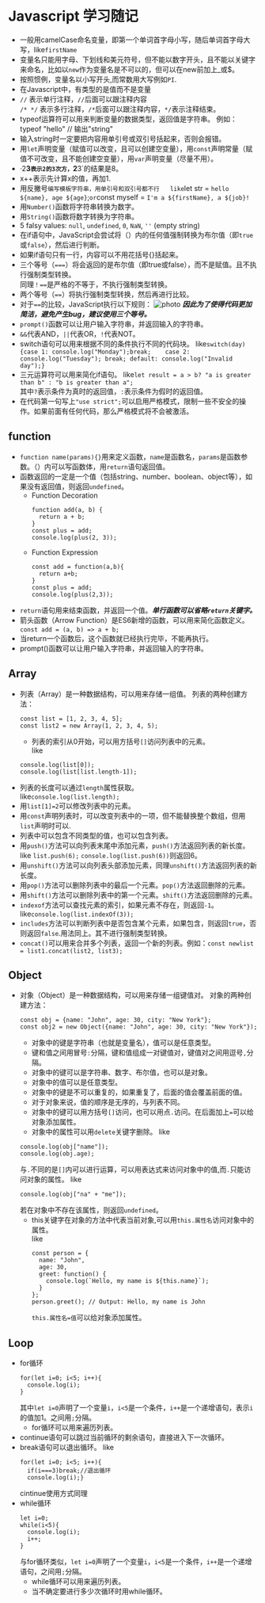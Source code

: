 # Javascript 学习随记
* 一般用camelCase命名变量，即第一个单词首字母小写，随后单词首字母大写，like`firstName`
* 变量名只能用字母、下划线和美元符号，但不能以数字开头，且不能以关键字来命名，比如以`new`作为变量名是不可以的，但可以在new前加上_或$。
* 按照惯例，变量名以小写开头,而常数用大写例如`PI`.
* 在Javascript中，有类型的是值而不是变量
* `//` 表示单行注释，`//`后面可以跟注释内容  
  `/* */` 表示多行注释，`/*`后面可以跟注释内容，`*/`表示注释结束。
* typeof运算符可以用来判断变量的数据类型，返回值是字符串。
  例如：typeof "hello" // 输出"string"
* 输入string时一定要把内容用单引号或双引号括起来，否则会报错。
* 用`let`声明变量（赋值可以改变，且可以创建空变量），用`const`声明常量（赋值不可改变，且不能创建空变量），用`var`声明变量（尽量不用）。
* ·2**3`表示2的3次方，`2**3`的结果是8。
* x++表示先计算x的值，再加1.
* 用反撇号`编写模板字符串，用单引号和双引号都不行  
  like`let str = `hello ${name}, age ${age}`;`or`const myself = `I'm a ${firstName}, a ${job}!`
* 用`Number()`函数将字符串转换为数字。
* 用`String()`函数将数字转换为字符串。
* 5 falsy values: `null`, `undefined`, `0`, `NaN`, `''` (empty string)
* 在if语句中，JavaScript会尝试将（）内的任何值强制转换为布尔值（即`true`或`false`），然后进行判断。
* 如果if语句只有一行，内容可以不用花括号{}括起来。
* 三个等号（`===`）将会返回的是布尔值（即true或false），而不是赋值。且不执行强制类型转换。  
同理`！==`是严格的不等于，不执行强制类型转换。
* 两个等号（`==`）将执行强制类型转换，然后再进行比较。 
* 对于`==`的比较，JavaScript执行以下规则：
  ![photo](https://i.sstatic.net/7OVKq.png) 
***因此为了使得代码更加简洁，避免产生bug，建议使用三个等号。***
* `prompt()`函数可以让用户输入字符串，并返回输入的字符串。
* `&&`代表AND，`||`代表OR，`!`代表NOT。
* switch语句可以用来根据不同的条件执行不同的代码块。
  like`switch(day){case 1: console.log("Monday");break;   
  case 2: console.log("Tuesday"); break; default: console.log("Invalid day");}`
* 三元运算符可以用来简化if语句。
  like`let result = a > b? "a is greater than b" : "b is greater than a";`  
  其中`?`表示条件为真时的返回值，`:`表示条件为假时的返回值。
* 在代码第一句写上`"use strict";`可以启用严格模式，限制一些不安全的操作。如果前面有任何代码，那么严格模式将不会被激活。
## function
* `function name(params){}`用来定义函数，`name`是函数名，`params`是函数参数。（）内可以写函数体，用`return`语句返回值。
* 函数返回的一定是一个值（包括string、number、boolean、object等），如果没有返回值，则返回`undefined`。
  * Function Decoration
    ```
    function add(a, b) {
      return a + b;
    }
    const plus = add;
    console.log(plus(2, 3));
    ```
  * Function Expression
      ```
      const add = function(a,b){
        return a+b;
      }
      const plus = add;
      console.log(plus(2,3));
      ```
* `return`语句用来结束函数，并返回一个值。***单行函数可以省略`return`关键字。***
* 箭头函数（Arrow Function）是ES6新增的函数，可以用来简化函数定义。
  `const add = (a, b) => a + b;`
* 当return一个函数后，这个函数就已经执行完毕，不能再执行。
* prompt()函数可以让用户输入字符串，并返回输入的字符串。
## Array
* 列表（Array）是一种数据结构，可以用来存储一组值。
  列表的两种创建方法：
  ```
  const list = [1, 2, 3, 4, 5];
  const list2 = new Array(1, 2, 3, 4, 5);
  ```
  * 列表的索引从0开始，可以用方括号`[]`访问列表中的元素。  
  like
  ```
  console.log(list[0]);
  console.log(list[list.length-1]);
  ```
* 列表的长度可以通过`length`属性获取。  
  like`console.log(list.length);`
* 用`list[1]=2`可以修改列表中的元素。
* 用`const`声明列表时，可以改变列表中的一项，但不能替换整个数组，但用`list`声明时可以.
* 列表中可以包含不同类型的值，也可以包含列表。
* 用`push()`方法可以向列表末尾中添加元素，`push()`方法返回列表的新长度。  
  like
  `list.push(6);`
  `console.log(list.push(6))`则返回6。
* 用`unshift()`方法可以向列表头部添加元素，同理`unshift()`方法返回列表的新长度。  
* 用`pop()`方法可以删除列表中的最后一个元素。`pop()`方法返回删除的元素。
* 用`shift()`方法可以删除列表中的第一个元素。`shift()`方法返回删除的元素。
* `indexof`方法可以查找元素的索引，如果元素不存在，则返回`-1`。  
  like`console.log(list.indexOf(3));`
* `includes`方法可以判断列表中是否包含某个元素，如果包含，则返回`true`，否则返回`false`.用法同上。其不进行强制类型转换。
* `concat()`可以用来合并多个列表，返回一个新的列表。例如：`const newlist = list1.concat(list2, list3);`
## Object
* 对象（Object）是一种数据结构，可以用来存储一组键值对。
  对象的两种创建方法：
  ```
  const obj = {name: "John", age: 30, city: "New York"};
  const obj2 = new Object({name: "John", age: 30, city: "New York"});
  ```
  * 对象中的键是字符串（也就是变量名），值可以是任意类型。
  * 键和值之间用冒号`:`分隔，键和值组成一对键值对，键值对之间用逗号`,`分隔。
  * 对象中的键可以是字符串、数字、布尔值，也可以是对象。
  * 对象中的值可以是任意类型。
  * 对象中的键是不可以重复的，如果重复了，后面的值会覆盖前面的值。
  * 对于对象来说，值的顺序是无序的，与列表不同。
  * 对象中的键可以用方括号`[]`访问，也可以用点`.`访问。在后面加上`=`可以给对象添加属性。
  * 对象中的属性可以用`delete`关键字删除。
  like
  ```
  console.log(obj["name"]);
  console.log(obj.age);
  ```
  与`.`不同的是`[]`内可以进行运算，可以用表达式来访问对象中的值,而`.`只能访问对象的属性。
  like
  ```
  console.log(obj["na" + "me"]);
  ```
  若在对象中不存在该属性，则返回`undefined`。
  * this关键字在对象的方法中代表当前对象,可以用`this.属性名`访问对象中的属性。  
    like
    ```
    const person = {
      name: "John",
      age: 30,
      greet: function() {
        console.log(`Hello, my name is ${this.name}`);
      }
    };
    person.greet(); // Output: Hello, my name is John
    ```
    `this.属性名=值`可以给对象添加属性。
## Loop
* for循环
  ```
  for(let i=0; i<5; i++){
    console.log(i);
  }
  ```
  其中`let i=0`声明了一个变量`i`，`i<5`是一个条件，`i++`是一个递增语句，表示`i`的值加1。之间用`;`分隔。
  * for循环可以用来遍历列表。
* continue语句可以跳过当前循环的剩余语句，直接进入下一次循环。
* break语句可以退出循环。
  like
  ```
  for(let i=0; i<5; i++){
    if(i===3)break;//退出循环
    console.log(i);}
  ```
  cintinue使用方式同理
* while循环
  ```
  let i=0;
  while(i<5){
    console.log(i);
    i++;
  }
  ```
  与for循环类似，`let i=0`声明了一个变量`i`，`i<5`是一个条件，`i++`是一个递增语句，之间用`;`分隔。
  * while循环可以用来遍历列表。
  * 当不确定要进行多少次循环时用while循环。
